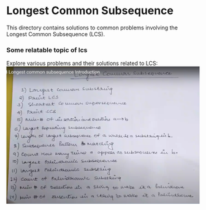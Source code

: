 # Longest Common Subsequence

This directory contains solutions to common problems involving the Longest Common Subsequence (LCS).

### Some relatable topic of lcs

Explore various problems and their solutions related to LCS: <br/> ![CHEESE!](./some_lcs_question.PNG)